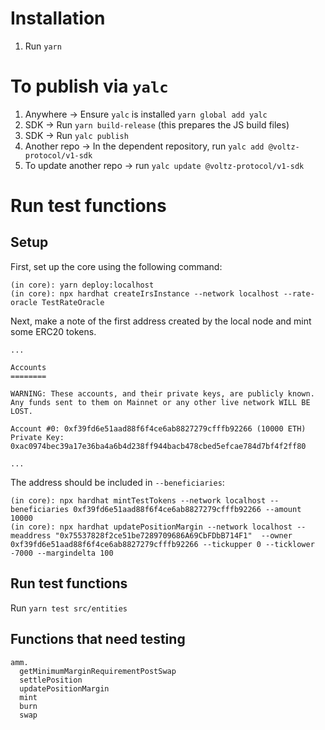 # Installation

1. Run `yarn`

# To publish via `yalc`

1. Anywhere -> Ensure `yalc` is installed `yarn global add yalc`
2. SDK -> Run `yarn build-release` (this prepares the JS build files)
3. SDK -> Run `yalc publish`
4. Another repo -> In the dependent repository, run `yalc add @voltz-protocol/v1-sdk`
5. To update another repo -> run `yalc update @voltz-protocol/v1-sdk`

# Run test functions

## Setup

First, set up the core using the following command:

```
(in core): yarn deploy:localhost
(in core): npx hardhat createIrsInstance --network localhost --rate-oracle TestRateOracle
```

Next, make a note of the first address created by the local node and mint some ERC20 tokens.

```
...

Accounts
========

WARNING: These accounts, and their private keys, are publicly known.
Any funds sent to them on Mainnet or any other live network WILL BE LOST.

Account #0: 0xf39fd6e51aad88f6f4ce6ab8827279cfffb92266 (10000 ETH)
Private Key: 0xac0974bec39a17e36ba4a6b4d238ff944bacb478cbed5efcae784d7bf4f2ff80

...
```

The address should be included in `--beneficiaries`:

```
(in core): npx hardhat mintTestTokens --network localhost --beneficiaries 0xf39fd6e51aad88f6f4ce6ab8827279cfffb92266 --amount 10000
(in core): npx hardhat updatePositionMargin --network localhost --meaddress "0x75537828f2ce51be7289709686A69CbFDbB714F1"  --owner 0xf39fd6e51aad88f6f4ce6ab8827279cfffb92266 --tickupper 0 --ticklower -7000 --margindelta 100
```

## Run test functions

Run `yarn test src/entities`

## Functions that need testing

```
amm.
  getMinimumMarginRequirementPostSwap
  settlePosition
  updatePositionMargin
  mint
  burn
  swap
```
